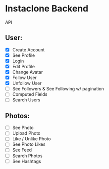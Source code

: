 # Instaclone Backend

API

## User:

- [x] Create Account
- [x] See Profile
- [x] Login
- [x] Edit Profile
- [x] Change Avatar
- [x] Follow User
- [x] Unfollow User
- [ ] See Followers & See Following w/ pagination
- [ ] Computed Fields
- [ ] Search Users

## Photos:

- [ ] See Photo
- [ ] Upload Photo
- [ ] Like / Unlike Photo
- [ ] See Photo Likes
- [ ] See Feed
- [ ] Search Photos
- [ ] See Hashtags